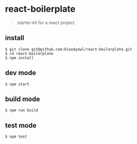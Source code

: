 # react-boilerplate

> starter-kit for a react project

## install

```console
$ git clone git@github.com:bloodyowl/react-boilerplate.git
$ cd react-boilerplate
$ npm install
```

## dev mode

```console
$ npm start
```

## build mode

```console
$ npm run build
```

## test mode

```console
$ npm test
```
